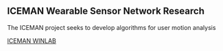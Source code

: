 ## ICEMAN Wearable Sensor Network Research
The ICEMAN project seeks to develop algorithms for user motion analysis

[ICEMAN WINLAB](http://summer.winlab.rutgers.edu/projects/wiki/2012/Projects/ICEMAN)
